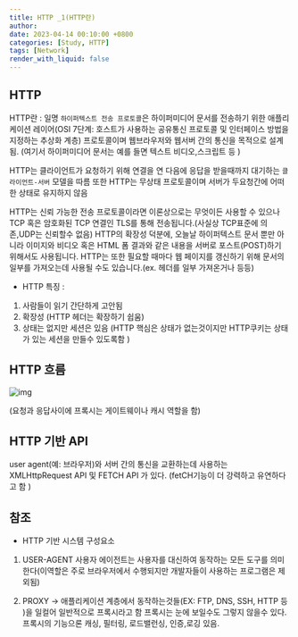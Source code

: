 ```yaml
---
title: HTTP _1(HTTP란)
author: 
date: 2023-04-14 00:10:00 +0800
categories: [Study, HTTP]
tags: [Network]
render_with_liquid: false
---
```




## HTTP

 HTTP란 : 
 일명 `하이퍼텍스트 전송 프로토콜`은 하이퍼미디어 문서를 전송하기 위한 애플리케이션 레이어(OSI 7단계: 호스트가 사용하는 공유통신 프로토콜 및 인터페이스 방법을 지정하는 추상화 계층) 프로토콜이며 웹브라우저와 웹서버 간의 통신을 목적으로 설계됨.
 (여기서 하이퍼미디어 문서는 예를 들면 텍스트 비디오,스크립트 등 )
 
HTTP는 클라이언트가 요청하기 위해 연결을 연 다음에 응답을 받을때까지 대기하는 `클라이언트-서버` 모델을 따름
또한 HTTP는 무상태 프로토콜이며 서버가 두요청간에 어떠한 상태로 유지하지 않음 

 HTTP는 신뢰 가능한 전송 프로토콜이라면 이론상으로는 무엇이든 사용할 수 있으나 TCP 혹은 암호화된 TCP 연결인 TLS를 통해 전송됩니다.(사실상 TCP표준에 의존,UDP는 신뢰할수 없음) HTTP의 확장성 덕분에, 오늘날 하이퍼텍스트 문서 뿐만 아니라 이미지와 비디오 혹은 HTML 폼 결과와 같은 내용을 서버로 포스트(POST)하기 위해서도 사용됩니다. HTTP는 또한 필요할 때마다 웹 페이지를 갱신하기 위해 문서의 일부를 가져오는데 사용될 수도 있습니다.(ex. 헤더를 일부 가져온거나 등등)


- HTTP 특징 :
1. 사람들이 읽기 간단하게 고안됨
2. 확장성 (HTTP 헤더는 확장하기 쉽움)
3. 상태는 없지만 세션은 있음 (HTTP 핵심은 상태가 없는것이지만 HTTP쿠키는 상태가 있는 세션을 만들수 있도록함 )

## HTTP 흐름
![img](https://developer.mozilla.org/en-US/docs/Web/HTTP/Overview/client-server-chain.png)

(요청과 응답사이에 프록시는 게이트웨이나 캐시 역할을 함)


## HTTP 기반 API
user agent(예: 브라우저)와 서버 간의 통신을 교환하는데 사용하는 XMLHttpRequest API 및 FETCH API 가 있다. (fetCH기능이 더 강력하고 유연하다고 함 )


## 참조
- HTTP 기반 시스템 구성요소 
1. USER-AGENT
사용자 에이전트는 사용자를 대신하여 동작하는 모든 도구를 의미한다(이역할은 주로 브라우저에서 수행되지만 개발자들이 사용하는 프로그램은 제외됨)

2. PROXY
→ 애플리케이션 계층에서 동작하는것들(EX: FTP, DNS, SSH, HTTP 등 )을 일컬어 일반적으로 프록시라고 함 프록시는 눈에 보일수도 그렇지 않을수 있다. 프록시의 기능으론 캐싱, 필터링, 로드밸런싱, 인증,로깅 있음.



